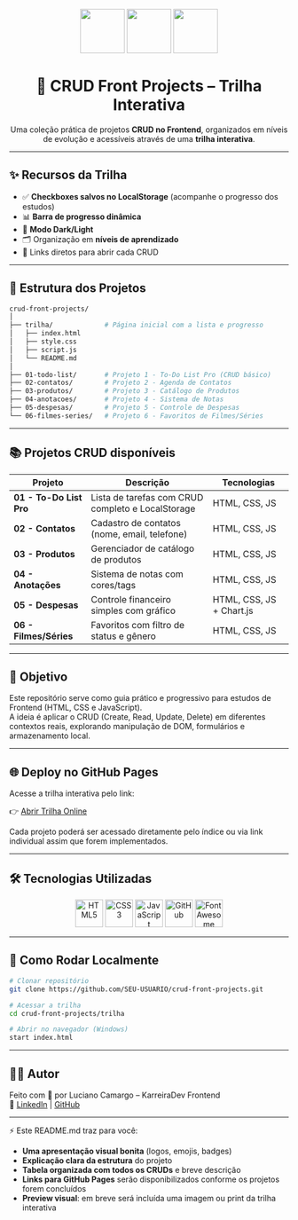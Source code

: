 <p align="center">
  <img src="https://cdn.jsdelivr.net/gh/devicons/devicon/icons/javascript/javascript-original.svg" width="80"/>
  <img src="https://cdn.jsdelivr.net/gh/devicons/devicon/icons/html5/html5-original.svg" width="80"/>
  <img src="https://cdn.jsdelivr.net/gh/devicons/devicon/icons/css3/css3-original.svg" width="80"/>
</p>

<h1 align="center">🚀 CRUD Front Projects – Trilha Interativa</h1>
<p align="center">Uma coleção prática de projetos <strong>CRUD no Frontend</strong>, organizados em níveis de evolução e acessíveis através de uma <strong>trilha interativa</strong>.</p>

---

## ✨ Recursos da Trilha
- ✅ **Checkboxes salvos no LocalStorage** (acompanhe o progresso dos estudos)  
- 📊 **Barra de progresso dinâmica**  
- 🌙 **Modo Dark/Light**  
- 🗂️ Organização em **níveis de aprendizado**  
- 🔗 Links diretos para abrir cada CRUD  

---

## 📌 Estrutura dos Projetos

```bash
crud-front-projects/
│
├── trilha/             # Página inicial com a lista e progresso
│   ├── index.html
│   ├── style.css
│   ├── script.js
│   └── README.md
│
├── 01-todo-list/       # Projeto 1 - To-Do List Pro (CRUD básico)
├── 02-contatos/        # Projeto 2 - Agenda de Contatos
├── 03-produtos/        # Projeto 3 - Catálogo de Produtos
├── 04-anotacoes/       # Projeto 4 - Sistema de Notas
├── 05-despesas/        # Projeto 5 - Controle de Despesas
└── 06-filmes-series/   # Projeto 6 - Favoritos de Filmes/Séries
```

---

## 📚 Projetos CRUD disponíveis

| Projeto                 | Descrição                                         | Tecnologias              |
| ----------------------- | ------------------------------------------------- | ------------------------ |
| **01 - To-Do List Pro** | Lista de tarefas com CRUD completo e LocalStorage | HTML, CSS, JS            |
| **02 - Contatos**       | Cadastro de contatos (nome, email, telefone)      | HTML, CSS, JS            |
| **03 - Produtos**       | Gerenciador de catálogo de produtos               | HTML, CSS, JS            |
| **04 - Anotações**      | Sistema de notas com cores/tags                   | HTML, CSS, JS            |
| **05 - Despesas**       | Controle financeiro simples com gráfico           | HTML, CSS, JS + Chart.js |
| **06 - Filmes/Séries**  | Favoritos com filtro de status e gênero           | HTML, CSS, JS            |

---

## 🎯 Objetivo

Este repositório serve como guia prático e progressivo para estudos de Frontend (HTML, CSS e JavaScript).  
A ideia é aplicar o CRUD (Create, Read, Update, Delete) em diferentes contextos reais, explorando manipulação de DOM, formulários e armazenamento local.

---

## 🌐 Deploy no GitHub Pages

Acesse a trilha interativa pelo link:

👉 [Abrir Trilha Online](#) <!-- Adicione o link real quando disponível -->

Cada projeto poderá ser acessado diretamente pelo índice ou via link individual assim que forem implementados.

---

## 🛠️ Tecnologias Utilizadas
<p align="center">
  <img src="https://cdn.jsdelivr.net/gh/devicons/devicon/icons/html5/html5-original.svg" width="50" alt="HTML5" />
  <img src="https://cdn.jsdelivr.net/gh/devicons/devicon/icons/css3/css3-original.svg" width="50" alt="CSS3" />
  <img src="https://cdn.jsdelivr.net/gh/devicons/devicon/icons/javascript/javascript-original.svg" width="50" alt="JavaScript" />
  <img src="https://cdn.jsdelivr.net/gh/devicons/devicon/icons/github/github-original.svg" width="50" alt="GitHub" />
  <img src="https://cdn.jsdelivr.net/gh/devicons/devicon/icons/fontawesome/fontawesome-plain.svg" width="50" alt="Font Awesome" />
</p>

---

## 🚀 Como Rodar Localmente

```bash
# Clonar repositório
git clone https://github.com/SEU-USUARIO/crud-front-projects.git

# Acessar a trilha
cd crud-front-projects/trilha

# Abrir no navegador (Windows)
start index.html
```

---

## 👨‍💻 Autor

Feito com 💙 por Luciano Camargo – KarreiraDev Frontend  
🔗 [LinkedIn](https://www.linkedin.com/in/lucianocamargo/) | [GitHub](https://github.com/lucianocamargo)

---

⚡ Este README.md traz para você:  
- **Uma apresentação visual bonita** (logos, emojis, badges)  
- **Explicação clara da estrutura** do projeto  
- **Tabela organizada com todos os CRUDs** e breve descrição  
- **Links para GitHub Pages** serão disponibilizados conforme os projetos forem concluídos  
- **Preview visual**: em breve será incluída uma imagem ou print da trilha interativa

<!-- Preview visual (adicione uma imagem futuramente) -->
<!-- ![Preview da Trilha](caminho/para/imagem.png) -->